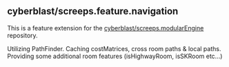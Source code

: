 
## cyberblast/screeps.feature.navigation

This is a feature extension for the [cyberblast/screeps.modularEngine](https://github.com/cyberblast/screeps.modularEngine) repository.

Utilizing PathFinder. Caching costMatrices, cross room paths & local paths.  
Providing some additional room features (isHighwayRoom, isSKRoom etc...)

